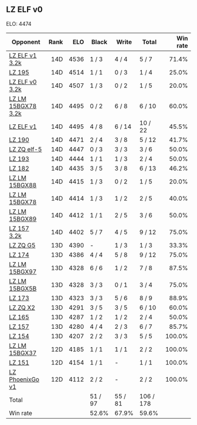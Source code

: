 ## LZ ELF v0 ##

ELO: 4474

Opponent | Rank | ELO | Black | Write | Total | Win rate
---------|-----:|----:|-------|-------|-------|-------:
[LZ ELF v1 3.2k](LZ%20ELF%20v1%203.2k.md) | 14D | 4536 | 1 / 3 | 4 / 4 | 5 / 7 | 71.4%
[LZ 195](LZ%20195.md) | 14D | 4514 | 1 / 1 | 0 / 3 | 1 / 4 | 25.0%
[LZ ELF v0 3.2k](LZ%20ELF%20v0%203.2k.md) | 14D | 4507 | 1 / 3 | 0 / 2 | 1 / 5 | 20.0%
[LZ LM 15BGX78 3.2k](LZ%20LM%2015BGX78%203.2k.md) | 14D | 4495 | 0 / 2 | 6 / 8 | 6 / 10 | 60.0%
[LZ ELF v1](LZ%20ELF%20v1.md) | 14D | 4495 | 4 / 8 | 6 / 14 | 10 / 22 | 45.5%
[LZ 190](LZ%20190.md) | 14D | 4471 | 2 / 4 | 3 / 8 | 5 / 12 | 41.7%
[LZ ZQ elf-5](LZ%20ZQ%20elf-5.md) | 14D | 4447 | 0 / 3 | 3 / 3 | 3 / 6 | 50.0%
[LZ 193](LZ%20193.md) | 14D | 4444 | 1 / 1 | 1 / 3 | 2 / 4 | 50.0%
[LZ 182](LZ%20182.md) | 14D | 4435 | 3 / 5 | 3 / 8 | 6 / 13 | 46.2%
[LZ LM 15BGX88](LZ%20LM%2015BGX88.md) | 14D | 4415 | 1 / 3 | 0 / 2 | 1 / 5 | 20.0%
[LZ LM 15BGX78](LZ%20LM%2015BGX78.md) | 14D | 4414 | 1 / 3 | 1 / 2 | 2 / 5 | 40.0%
[LZ LM 15BGX89](LZ%20LM%2015BGX89.md) | 14D | 4412 | 1 / 1 | 2 / 5 | 3 / 6 | 50.0%
[LZ 157 3.2k](LZ%20157%203.2k.md) | 14D | 4402 | 5 / 7 | 4 / 5 | 9 / 12 | 75.0%
[LZ ZQ G5](LZ%20ZQ%20G5.md) | 13D | 4390 | - | 1 / 3 | 1 / 3 | 33.3%
[LZ 174](LZ%20174.md) | 13D | 4386 | 4 / 4 | 5 / 8 | 9 / 12 | 75.0%
[LZ LM 15BGX97](LZ%20LM%2015BGX97.md) | 13D | 4328 | 6 / 6 | 1 / 2 | 7 / 8 | 87.5%
[LZ LM 15BGX5B](LZ%20LM%2015BGX5B.md) | 13D | 4328 | 3 / 3 | 0 / 1 | 3 / 4 | 75.0%
[LZ 173](LZ%20173.md) | 13D | 4323 | 3 / 3 | 5 / 6 | 8 / 9 | 88.9%
[LZ ZQ X2](LZ%20ZQ%20X2.md) | 13D | 4291 | 3 / 5 | 3 / 5 | 6 / 10 | 60.0%
[LZ 165](LZ%20165.md) | 13D | 4287 | 1 / 2 | 1 / 2 | 2 / 4 | 50.0%
[LZ 157](LZ%20157.md) | 13D | 4280 | 4 / 4 | 2 / 3 | 6 / 7 | 85.7%
[LZ 154](LZ%20154.md) | 13D | 4207 | 2 / 2 | 3 / 3 | 5 / 5 | 100.0%
[LZ LM 15BGX37](LZ%20LM%2015BGX37.md) | 12D | 4185 | 1 / 1 | 1 / 1 | 2 / 2 | 100.0%
[LZ 151](LZ%20151.md) | 12D | 4154 | 1 / 1 | - | 1 / 1 | 100.0%
[LZ PhoenixGo v1](LZ%20PhoenixGo%20v1.md) | 12D | 4112 | 2 / 2 | - | 2 / 2 | 100.0%
Total | | | 51 / 97 | 55 / 81 | 106 / 178 | 
Win rate| | | 52.6% | 67.9% | 59.6% | 
